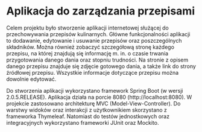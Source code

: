 # Aplikacja do zarządzania przepisami

Celem projektu było stworzenie aplikacji internetowej służącej do przechowywania przepisów kulinarnych. Główne funkcjonalności aplikacji to dodawanie, edytowanie i usuwanie przepisów oraz poszczególnych składników. Można również zobaczyć szczegółową stronę każdego przepisu, na której znajdują się informację m. in. o czasie trwania przygotowania danego dania oraz stopniu trudności. Na stronie z opisem danego przepisu znajduje się zdjęcie gotowego dania, a także link do strony źródłowej przepisu. Wszystkie informacje dotyczące przepisu można dowolnie edytować.

Do stworzenia aplikacji wykorzystano framework Spring Boot (w wersji 2.0.5.RELEASE). Aplikacja działa na porcie 8080 (http://localhost:8080). W projekcie zastosowano architekturę MVC (Model-View-Controller). Do warstwy widoków oraz interakcji z użytkownikiem skorzystano z frameworka Thymeleaf. Natomiast do testów jednostkowych oraz integracyjnych wykorzystano frameworki JUnit oraz Mockito.


